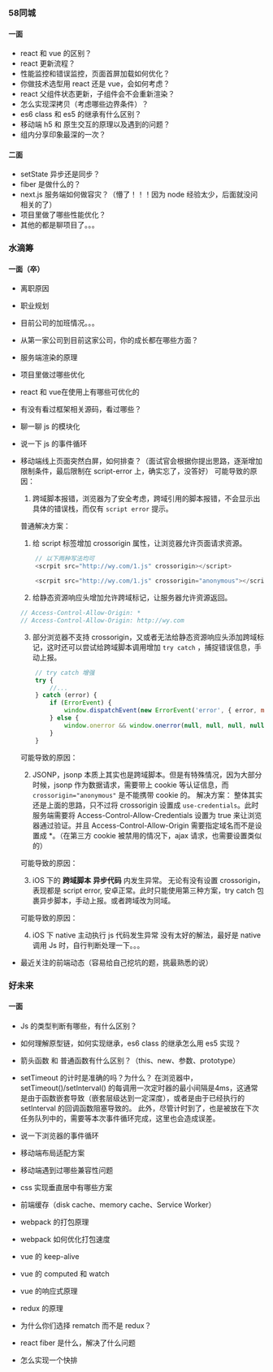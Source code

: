 ### 58同城
#### 一面
* react 和 vue 的区别？
* react 更新流程？
* 性能监控和错误监控，页面首屏加载如何优化？
* 你做技术选型用 react 还是 vue，会如何考虑？
* react 父组件状态更新，子组件会不会重新渲染？
* 怎么实现深拷贝（考虑哪些边界条件）？
* es6 class 和 es5 的继承有什么区别？
* 移动端 h5 和 原生交互的原理以及遇到的问题？
* 组内分享印象最深的一次？
#### 二面
* setState 异步还是同步？
* fiber 是做什么的？
* next.js 服务端如何做容灾？（懵了！！！因为 node 经验太少，后面就没问相关的了）
* 项目里做了哪些性能优化？
* 其他的都是聊项目了。。。
### 水滴筹
#### 一面（卒）
* 离职原因
* 职业规划
* 目前公司的加班情况。。。
* 从第一家公司到目前这家公司，你的成长都在哪些方面？
* 服务端渲染的原理
* 项目里做过哪些优化
* react 和 vue在使用上有哪些可优化的
* 有没有看过框架相关源码，看过哪些？
* 聊一聊 js 的模块化
* 说一下 js 的事件循环
* 移动端线上页面突然白屏，如何排查？（面试官会根据你提出思路，逐渐增加限制条件，最后限制在 script-error 上，确实忘了，没答好）
    可能导致的原因：
    1. 跨域脚本报错，浏览器为了安全考虑，跨域引用的脚本报错，不会显示出具体的错误栈，而仅有 `script error` 提示。
    
    普通解决方案：
    1. 给 script 标签增加 crossorigin 属性，让浏览器允许页面请求资源。
    ``` javascript
        // 以下两种写法均可
        <scrpit src="http://wy.com/1.js" crossorigin></script>

        <scrpit src="http://wy.com/1.js" crossorigin="anonymous"></script>
    ```
    2. 给静态资源响应头增加允许跨域标记，让服务器允许资源返回。
    ```javascript
    // Access-Control-Allow-Origin: * 
    // Access-Control-Allow-Origin: http://wy.com
    ```
    3. 部分浏览器不支持 crossorigin，又或者无法给静态资源响应头添加跨域标记，这时还可以尝试给跨域脚本调用增加 `try catch` ，捕捉错误信息，手动上报。
    ``` javascript
        // try catch 增强
        try {
            //...
        } catch (error) {
            if (ErrorEvent) {
                window.dispatchEvent(new ErrorEvent('error', { error, message: error.message })) // 这里也会触发window.onerror
            } else {
                window.onerror && window.onerror(null, null, null, null, error)
            }
        }
    ```


    可能导致的原因：

    2. JSONP，jsonp 本质上其实也是跨域脚本。但是有特殊情况，因为大部分时候，jsonp 作为数据请求，需要带上 cookie 等认证信息，而 `crossorigin="anonymous"` 是不能携带 cookie 的。
    解决方案：
    整体其实还是上面的思路，只不过将 crossorigin 设置成 `use-credentials`。此时服务端需要将 Access-Control-Allow-Credentials 设置为 true 来让浏览器通过验证。并且 Access-Control-Allow-Origin 需要指定域名而不是设置成 *。（在第三方 cookie 被禁用的情况下，ajax 请求，也需要设置类似的）

    可能导致的原因：

    3. iOS 下的 **跨域脚本** **异步代码** 内发生异常。
    无论有没有设置 crossorigin，表现都是 script error, 安卓正常。此时只能使用第三种方案，try catch 包裹异步脚本，手动上报。或者跨域改为同域。

    可能导致的原因：
    
    4. iOS 下 native 主动执行 js 代码发生异常
    没有太好的解法，最好是 native 调用 Js 时，自行判断处理一下。。。

* 最近关注的前端动态（容易给自己挖坑的题，挑最熟悉的说）

### 好未来
#### 一面
* Js 的类型判断有哪些，有什么区别？
* 如何理解原型链，如何实现继承，es6 class 的继承怎么用 es5 实现？
* 箭头函数 和 普通函数有什么区别？（this、new、参数、prototype）
* setTimeout 的计时是准确的吗？为什么？
    在浏览器中，setTimeout()/setInterval() 的每调用一次定时器的最小间隔是4ms，这通常是由于函数嵌套导致（嵌套层级达到一定深度），或者是由于已经执行的 setInterval 的回调函数阻塞导致的。
    此外，尽管计时到了，也是被放在下次任务队列中的，需要等本次事件循环完成，这里也会造成误差。
    
* 说一下浏览器的事件循环
* 移动端布局适配方案
* 移动端遇到过哪些兼容性问题
* css 实现垂直居中有哪些方案
* 前端缓存（disk cache、memory cache、Service Worker）
* webpack 的打包原理
* webpack 如何优化打包速度
* vue 的 keep-alive 
* vue 的 computed 和 watch
* vue 的响应式原理
* redux 的原理
* 为什么你们选择 rematch 而不是 redux？
* react fiber 是什么，解决了什么问题
* 怎么实现一个快排
